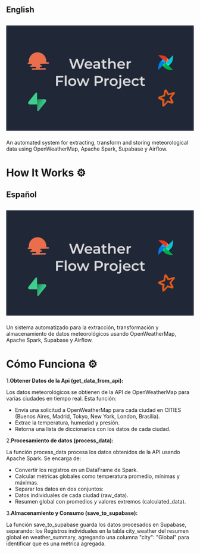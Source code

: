 ## **English**
![cover](images/project_cover.jpg)
---
An automated system for extracting, transform and storing meteorological data using OpenWeatherMap, Apache Spark, Supabase y Airflow.

# How It Works ⚙️


## **Español**
![cover](images/project_cover.jpg)
---
Un sistema automatizado para la extracción, transformación y almacenamiento de datos meteorológicos usando OpenWeatherMap, Apache Spark, Supabase y Airflow.

# Cómo Funciona ⚙️

1.**Obtener Datos de la Api (get_data_from_api):**

Los datos meteorológicos se obtienen de la API de OpenWeatherMap para varias ciudades en tiempo real. Esta función:
- Envía una solicitud a OpenWeatherMap para cada ciudad en CITIES (Buenos Aires, Madrid, Tokyo, New York, London, Brasilia).
- Extrae la temperatura, humedad y presión.
- Retorna una lista de diccionarios con los datos de cada ciudad.
  

2.**Procesamiento de datos (process_data):**

La función process_data procesa los datos obtenidos de la API usando Apache Spark. Se encarga de:
- Convertir los registros en un DataFrame de Spark.
- Calcular métricas globales como temperatura promedio, mínimas y máximas.
- Separar los datos en dos conjuntos:
- Datos individuales de cada ciudad (raw_data).
- Resumen global con promedios y valores extremos (calculated_data).

3.**Almacenamiento y Consumo (save_to_supabase):**

La función save_to_supabase guarda los datos procesados en Supabase, separando: los Registros individuales en la tabla city_weather del resumen global en weather_summary, agregando una columna "city": "Global" para identificar que es una métrica agregada.



